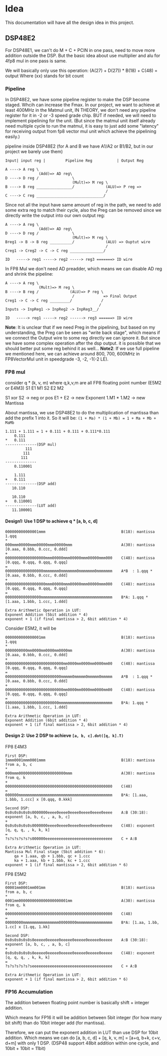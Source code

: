 # Idea

This documentation will have all the design idea in this project.

## DSP48E2

For DSP48E1, we can't do M + C + PCIN in one pass, need to move more addition outside the DSP.
But the basic idea about use multiplier and alu for 4fp8 mul in one pass is same.

We will basically only use this operation:
(A(27) + D(27)) * B(18) + C(48)  = output
Where (xx) stands for bit count

### Pipeline

In DSP48E2, we have some pipeline register to make the DSP become staged. Whcih can increase the Fmax.
In our project, we want to achieve at least 400MHz in the Matmul unit, IN THEORY, we don't need any pipeline register for it in -2 or -3 speed grade chip. BUT if needed, we will need to implement pipelining for the unit. (But since the matmul unit itself already need multiple cycle to run the matmul,  it is easy to just add some "latency" for receiving output from fp8 vector mul unit which achieve the pipelining easily.)

pipeline inside DSP48E2 (for A and B we have A1/A2 or B1/B2, but in our project we barely use them)

```
Input| input reg |         Pipeline Reg           | Output Reg

A ----> A reg \
               (Add)=> AD reg\
D ----> D reg /               \
                              (Mult)=> M reg \
B ----> B reg ________________/              (ALU)=> P reg => 
                                             /
C ----> C reg ______________________________/
```

Since not all the input have same amount of reg in the path, we need to add some extra reg to match their cycle, also the Preg can be removed since we directly write the output into our own output reg:

```
A ----> A reg \
               (Add)=> AD reg\
D ----> D reg /               \
                              (Mult)=> M reg \
Breg1 -> B -> B reg __________/              (ALU) => Ouptut wire
                                             /
Creg1 -> Creg2 -> C -> C reg _______________/

ID   -----> reg1 -----> reg2 -----> reg3 =======> ID wire
```

In FP8 Mul we don't need AD preadder, which means we can disable AD reg and shrink the pipeline:

```
A ----> A reg \
               (Mult)=> M reg \
B ----> B reg /              (ALU)=> P reg \
                              /             => Final Output
Creg1 -> C -> C reg _________/             /
                                          /
Inputs -> InpReg1 -> InpReg2 -> InpReg3__/

ID   -----> reg1 -----> reg2 ------> reg3 ======> ID wire
```

**Note**: It is unclear that if we need Preg in the pipelining, but based on my understanding, the Preg can be seen as "write back stage", which means if we connect the Output wire to some reg directly we can ignore it. But since we have some complex operation after the dsp output. it is possible that we should better put some reg behind it as well...
**Note2**: If we use full pipeline we mentioned here, we can achieve around 800, 700, 600MHz in FP8VectorMul unit in speedgrade -3, -2, -1(-2 LE).

### FP8 mul

consider q * (k, v, m) where q,k,v,m are all FP8 floating point number (E5M2 or E4M3)
S1 E1 M1
S2 E2 M2

S1 xor S2 -> neg or pos
E1 + E2 -> new Exponent
1.M1 * 1.M2 -> new Mantissa

About mantissa, we use DSP48E2 to do the multiplication of mantissa than add the prefix 1 into it.
So it will be: `(1 + Ma) * (1 + Mb) = 1 + Ma + Mb + MaMb`

```
1.111 + 1.111 = 1 + 0.111 + 0.111 + 0.111*0.111
    0.111
*   0.111
--------------(DSP mul)
         111
        111
       111
--------------
    0.110001

    1.111
+   0.111
--------------(DSP add)
   10.110

   10.110
+   0.110001
--------------(LUT add)
   11.100001
```

#### Design1: Use 1 DSP to achieve q * [a, b, c, d]
```
000000000000001mmm                                  B(18): mantissa 1.qqq
*
000mmm00000mmm00000mmm00000mmm                      A(30): mantissa [0.aaa, 0.bbb, 0.ccc, 0.ddd]
+
000000000000000000mmm00000mmm00000mmm00000mmm000    C(48): mantissa [0.qqq, 0.qqq, 0.qqq, 0.qqq]
=
00000000000000000mmmmmmm0mmmmmmm0mmmmmmm0mmmmmmm    A*B  : 1.qqq * [0.aaa, 0.bbb, 0.ccc, 0.ddd]
+
000000000000000000mmm00000mmm00000mmm00000mmm000    C(48): mantissa [0.qqq, 0.qqq, 0.qqq, 0.qqq]
=
0000000000000000mmmmmmmmmmmmmmmmmmmmmmmmmmmmmmmm    B*A: 1.qqq * [1.aaa, 1.bbb, 1.ccc, 1.ddd]

Extra Arithmetic Operation in LUT:
Exponent Addition (5bit addition * 4)
exponent + 1 (if final mantissa > 2, 6bit addition * 4)
```

Consider E5M2, it will be
```
0000000000000001mm                                  B(18): mantissa 1.qqq
*
0000000000mm0000mm0000mm0000mm                      A(30): mantissa [0.aaa, 0.bbb, 0.ccc, 0.ddd]
+
00000000000000000000000000mm0000mm0000mm0000mm00    C(48): mantissa [0.qqq, 0.qqq, 0.qqq, 0.qqq]
=
0000000000000000000000000mmmmm0mmmmm0mmmmm0mmmmm    A*B  : 1.qqq * [0.aaa, 0.bbb, 0.ccc, 0.ddd]
+
00000000000000000000000000mm0000mm0000mm0000mm00    C(48): mantissa [0.qqq, 0.qqq, 0.qqq, 0.qqq]
=
000000000000000000000000mmmmmmmmmmmmmmmmmmmmmmmm    B*A: 1.qqq * [1.aaa, 1.bbb, 1.ccc, 1.ddd]

Extra Arithmetic Operation in LUT:
Exponent Addition (6bit addition * 4)
exponent + 1 (if final mantissa > 2, 6bit addition * 4)
```


#### Design 2: Use 2 DSP to achieve `[a, b, c].dot([q, k].T)`

FP8 E4M3
```
First DSP:
1mmm0001mmm0001mmm                                  B(18): mantissa from a, b, c
*
000mmm000000000000000000000mmm                      A(30): mantissa from q, k
+
000000000000000000000000000000000000000000000000    C(48)
=
000000mmmmmmmmmmmmmmmmmmmmmmmmmmmmmmmmmmmmmmmmmm    B*A: [1.aaa, 1.bbb, 1.ccc] x [0.qqq, 0.kkk]

Second DSP:
0s0s0s0s0s0s0000000eeee0eeee0eeee0eeee0eeee0eeee    A:B (30:18): exponent [a, b, c, , a, b, c]
+
0s0s0s0s0s0s0000000eeee0eeee0eeee0eeee0eeee0eeee    C(48): exponent [q, q, q, , k, k, k]
=
?s?s?s?s?s?s000000eeeeeeeeeeeeeeeeeeeeeeeeeeeeee    C + A:B

Extra Arithmetic Operation in LUT:
Mantissa Mul Final stage (5bit addition * 6):
    qa + 1.aaa, qb + 1.bbb, qc + 1.ccc
    ka + 1.aaa, kb + 1.bbb, kc + 1.ccc
exponent + 1 (if final mantissa > 2, 6bit addition * 6)
```

FP8 E5M2
```
First DSP:
00001mm0001mm001mm                                  B(18): mantissa from a, b, c
*
0001mm0000000000000000000001mm                      A(30): mantissa from q, k
+
000000000000000000000000000000000000000000000000    C(48)
=
00000000mmmmmmmmmmmmmmmm00000000mmmmmmmmmmmmmmmm    B*A: [1.aa, 1.bb, 1.cc] x [1.qq, 1.kk]

Second DSP:
0s0s0s0s0s0s0eeeee0eeeee0eeeee0eeeee0eeeee0eeeee    A:B (30:18): exponent [a, b, c, , a, b, c]
+
0s0s0s0s0s0s0eeeee0eeeee0eeeee0eeeee0eeeee0eeeee    C(48): exponent [q, q, q, , k, k, k]
=
?s?s?s?s?s?seeeeeeeeeeeeeeeeeeeeeeeeeeeeeeeeeeee    C + A:B

Extra Arithmetic Operation in LUT:
exponent + 1 (if final mantissa > 2, 6bit addition * 6)
```


### FP16 Accumulation

The addition between floating point number is basically shift + integer addition.

Which means for FP16 it will be addition between 5bit integer (for how many bit shift) than do 10bit integer add (for mantissa).

Therefore, we can put the exponent addition in LUT than use DSP for 10bit addition.
Which means we can do [a, b, c, d] + [q, k, v, m] = [a+q, b+k, c+v, d+m] with only 1 DSP.
(DSP48 support 48bit addition within one cycle, and 10bit + 10bit = 11bit)
